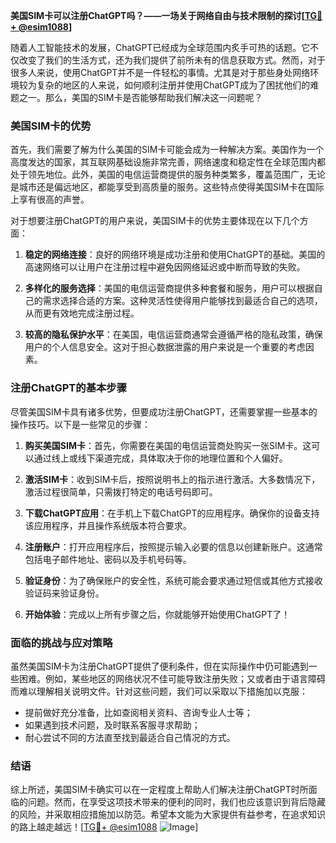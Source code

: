**美国SIM卡可以注册ChatGPT吗？——一场关于网络自由与技术限制的探讨[[TG💪+ @esim1088](https://t.me/s/esim1088)]**

随着人工智能技术的发展，ChatGPT已经成为全球范围内炙手可热的话题。它不仅改变了我们的生活方式，还为我们提供了前所未有的信息获取方式。然而，对于很多人来说，使用ChatGPT并不是一件轻松的事情。尤其是对于那些身处网络环境较为复杂的地区的人来说，如何顺利注册并使用ChatGPT成为了困扰他们的难题之一。那么，美国的SIM卡是否能够帮助我们解决这一问题呢？

### 美国SIM卡的优势

首先，我们需要了解为什么美国的SIM卡可能会成为一种解决方案。美国作为一个高度发达的国家，其互联网基础设施非常完善，网络速度和稳定性在全球范围内都处于领先地位。此外，美国的电信运营商提供的服务种类繁多，覆盖范围广，无论是城市还是偏远地区，都能享受到高质量的服务。这些特点使得美国SIM卡在国际上享有很高的声誉。

对于想要注册ChatGPT的用户来说，美国SIM卡的优势主要体现在以下几个方面：

1. **稳定的网络连接**：良好的网络环境是成功注册和使用ChatGPT的基础。美国的高速网络可以让用户在注册过程中避免因网络延迟或中断而导致的失败。
   
2. **多样化的服务选择**：美国的电信运营商提供多种套餐和服务，用户可以根据自己的需求选择合适的方案。这种灵活性使得用户能够找到最适合自己的选项，从而更有效地完成注册过程。

3. **较高的隐私保护水平**：在美国，电信运营商通常会遵循严格的隐私政策，确保用户的个人信息安全。这对于担心数据泄露的用户来说是一个重要的考虑因素。

### 注册ChatGPT的基本步骤

尽管美国SIM卡具有诸多优势，但要成功注册ChatGPT，还需要掌握一些基本的操作技巧。以下是一些常见的步骤：

1. **购买美国SIM卡**：首先，你需要在美国的电信运营商处购买一张SIM卡。这可以通过线上或线下渠道完成，具体取决于你的地理位置和个人偏好。

2. **激活SIM卡**：收到SIM卡后，按照说明书上的指示进行激活。大多数情况下，激活过程很简单，只需拨打特定的电话号码即可。

3. **下载ChatGPT应用**：在手机上下载ChatGPT的应用程序。确保你的设备支持该应用程序，并且操作系统版本符合要求。

4. **注册账户**：打开应用程序后，按照提示输入必要的信息以创建新账户。这通常包括电子邮件地址、密码以及手机号码等。

5. **验证身份**：为了确保账户的安全性，系统可能会要求通过短信或其他方式接收验证码来验证身份。

6. **开始体验**：完成以上所有步骤之后，你就能够开始使用ChatGPT了！

### 面临的挑战与应对策略

虽然美国SIM卡为注册ChatGPT提供了便利条件，但在实际操作中仍可能遇到一些困难。例如，某些地区的网络状况不佳可能导致注册失败；又或者由于语言障碍而难以理解相关说明文件。针对这些问题，我们可以采取以下措施加以克服：

- 提前做好充分准备，比如查阅相关资料、咨询专业人士等；
- 如果遇到技术问题，及时联系客服寻求帮助；
- 耐心尝试不同的方法直至找到最适合自己情况的方式。

### 结语

综上所述，美国SIM卡确实可以在一定程度上帮助人们解决注册ChatGPT时所面临的问题。然而，在享受这项技术带来的便利的同时，我们也应该意识到背后隐藏的风险，并采取相应措施加以防范。希望本文能为大家提供有益参考，在追求知识的路上越走越远！[[TG💪+ @esim1088](https://t.me/s/esim1088) ![Image](https://i.postimg.cc/4NQfJmqS/Snipaste-2025-05-13-00-14-12.png)]
